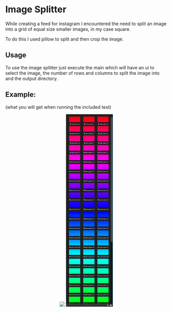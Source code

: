 # Image Splitter

While creating a feed for instagram I encountered the need to split an image into a grid of equal size smaller images, in my case square.

To do this I used pillow to split and then crop the image.

## Usage
To use the image splitter just execute the main which will have an ui to select the image, the number of rows and columns to split the image into and the output directory.


## Example:
(what you will get when running the included test)

<p align="middle">
    <img src="test image.png" height="600" />
    <img src="test showcase.png" height="600" />
</p>
